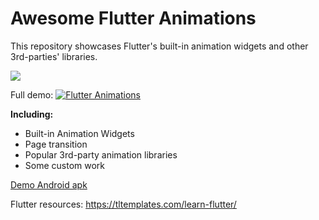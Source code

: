 # Awesome Flutter Animations


This repository showcases Flutter's built-in animation widgets and other 3rd-parties' libraries.

![](https://github.com/androideen/awesome_flutter_animation/blob/master/demo/demo.gif)

Full demo: [![Flutter Animations](https://img.youtube.com/vi/TQpV-f_3C1E/maxres3.jpg)](https://www.youtube.com/watch?v=TQpV-f_3C1E)

**Including:**

- Built-in Animation Widgets
- Page transition
- Popular 3rd-party animation libraries
- Some custom work

[Demo Android apk](https://play.google.com/store/apps/details?id=com.tltemplates.flutter_templates)

Flutter resources: https://tltemplates.com/learn-flutter/